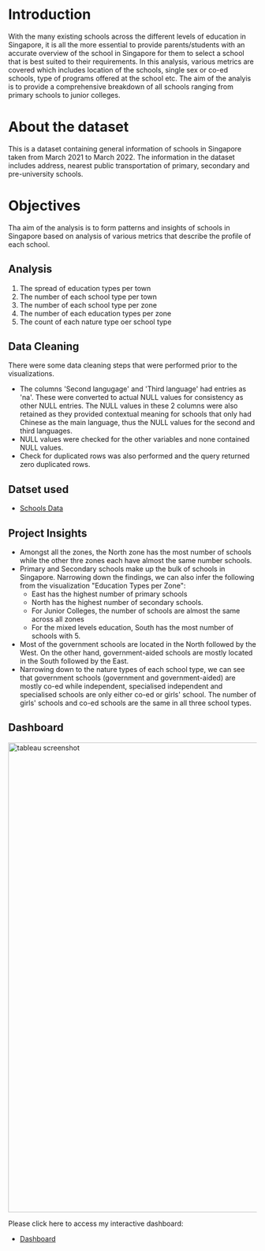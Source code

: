 # Introduction
With the many existing schools across the different levels of education in Singapore, it is all the more essential to provide parents/students with an accurate overview of the school in Singapore for them to select a school that is best suited to their requirements. In this analysis, various metrics are covered which includes location of the schools, single sex or co-ed schools, type of programs offered at the school etc. The aim of the analyis is to provide a comprehensive breakdown of all schools ranging from primary schools to junior colleges.

# About the dataset
This is a dataset containing general information of schools in Singapore taken from March 2021 to March 2022. The information in the dataset includes address, nearest public transportation of primary, secondary and pre-university schools. 

# Objectives
Tha aim of the analysis is to form patterns and insights of schools in Singapore based on analysis of various metrics that describe the profile of each school.

 ## Analysis
1. The spread of education types per town
2. The number of each school type per town
3. The number of each school type per zone
4. The number of each education types per zone
5. The count of each nature type oer school type

## Data Cleaning
There were some data cleaning steps that were performed prior to the visualizations. 
- The columns 'Second langugage' and 'Third language' had entries as 'na'. These were converted to actual NULL values for consistency as other NULL entries. The NULL values in these 2 columns were also retained as they provided contextual meaning for schools that only had Chinese as the main language, thus the NULL values for the second and third languages.
- NULL values were checked for the other variables and none contained NULL values.
- Check for duplicated rows was also performed and the query returned zero duplicated rows.

## Datset used
- <a href="https://github.com/bayyangjie/Tableau-Projects/blob/main/Schools/Schools_php.xls">Schools Data</a>

## Project Insights
- Amongst all the zones, the North zone has the most number of schools while the other thre zones each have almost the same number schools.
- Primary and Secondary schools make up the bulk of schools in Singapore. Narrowing down the findings, we can also infer the following from the visualization "Education Types per Zone":
  - East has the highest number of primary schools
  - North has the highest number of secondary schools.
  - For Junior Colleges, the number of schools are almost the same across all zones
  - For the mixed levels education, South has the most number of schools with 5.
- Most of the government schools are located in the North followed by the West. On the other hand, government-aided schools are mostly located in the South followed by the East.
- Narrowing down to the nature types of each school type, we can see that government schools (government and government-aided) are mostly co-ed while independent, specialised independent and specialised schools are only either co-ed or girls' school. The number of girls' schools and co-ed schools are the same in all three school types. 

## Dashboard
<img width="953" alt="tableau screenshot" src="https://github.com/user-attachments/assets/2ca69c27-8fbd-4923-ac86-01d45c3463df"> <br>

Please click here to access my interactive dashboard: 
- <a href="https://public.tableau.com/views/Schools_Analysis_17329432822910/Overview?:language=en-GB&publish=yes&:sid=&:redirect=auth&:display_count=n&:origin=viz_share_link">Dashboard<a/>
